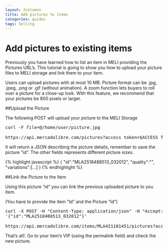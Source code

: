 ```yaml
---
layout: 2columns
title: Add pictures to items
categories: guides
tags: Selling
---
```


# Add pictures to existing items

Previously you have learned how to list an item in MELI providing the Pictures URL’s. This tutorial is going to show you how to upload your picture files to MELI storage and link them to your item.

Users can upload pictures with at most 10 MB. Picture format can be .jpg, .jpeg, .png or .gif (without animation). A zoom function lets buyers to roll over a picture for a close-up look. With this feature, we recommend that your pictures be 800 pixels or larger.

##Upload the Picture

The following POST will upload your picture to the MELI Storage

<pre class="terminal">
curl -F file=@/home/user/picture.jpg

https://api.mercadolibre.com/pictures?access_token=$ACCESS_TOKEN
</pre>

It will return a JSON describing the picture details, remember to save the picture “id”. The other fields represents different picture sizes.

{% highlight javascript %}
{
   "id":"MLA2518488513_032012",
   "quality":"",
   "variations":[...]
}
{% endhighlight %}

##Link the Picture to the Item

Using this picture “id” you can link the previous uploaded picture to you item.

(You have to provide the item “Id” and the Picture “Id”)

<pre class="terminal">
curl -X POST -H "Content-Type: application/json" -H "Accept: application/json" -d
'{"id":"MLA2518488513_032012"}'

https://api.mercadolibre.com/items/MLA421101451/pictures?access_token=$ACCESS_TOKEN
</pre>

That’s all!. Go to your item’s VIP (using the permalink field) and check the new picture.
